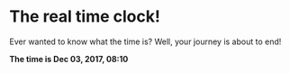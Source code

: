 # The real time clock!

Ever wanted to know what the time is? Well, your journey is about to end!

**The time is Dec 03, 2017, 08:10**